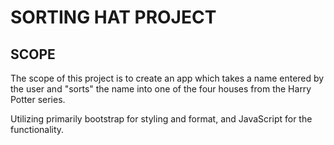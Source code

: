 # SORTING HAT PROJECT

## SCOPE
<p>The scope of this project is to create an app which takes a name entered by the user and "sorts" the name into one of the four houses from the Harry Potter series.</p>
<p>Utilizing primarily bootstrap for styling and format, and JavaScript for the functionality.